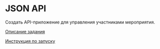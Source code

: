# JSON API

Создать API-приложение для управления участниками мероприятия.

[Описание задания](docs/ru/task.md)

[Инструкция по запуску](docs/ru/deploy.md)
